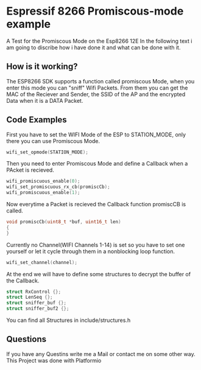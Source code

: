 # Espressif 8266 Promiscous-mode example
A Test for the Promiscous Mode on the Esp8266 12E
In the following text i am going to discribe how i have done it and what can be done with it.

## How is it working? 

The ESP8266 SDK supports a function called promiscous Mode, when you enter this mode you can "sniff" Wifi Packets. 
From them you can get the MAC of the Reciever and Sender, the SSID of the AP and the encrypted Data when it is a DATA Packet.
  
## Code Examples

First you have to set the WIFI Mode of the ESP to STATION_MODE, only there you can use Promiscous Mode.
```C
wifi_set_opmode(STATION_MODE);
```
Then you need to enter Promiscous Mode and define a Callback when a PAcket is recieved.
```C
wifi_promiscuous_enable(0);
wifi_set_promiscuous_rx_cb(promiscCb);
wifi_promiscuous_enable(1);
```
Now everytime a Packet is recieved the Callback function promiscCB is called.
```C
void promiscCb(uint8_t *buf, uint16_t len)
{
}
```
Currently no Channel(WIFI Channels 1-14) is set so you have to set one yourself or let it cycle through them in a nonblocking loop function.
```C
wifi_set_channel(channel);
```
At the end we will have to define some structures to decrypt the buffer of the Callback.
```C
struct RxControl {};
struct LenSeq {};
struct sniffer_buf {};
struct sniffer_buf2 {};
```
You can find all Structures in include/structures.h

## Questions
If you have any Questins write me a Mail or contact me on some other way.
This Project was done with Platformio
